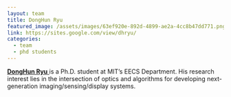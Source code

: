 ```yaml
---
layout: team
title: DongHun Ryu
featured_image: /assets/images/63ef920e-892d-4899-ae2a-4cc8b47dd771.png
link: https://sites.google.com/view/dhryu/
categories:
  - team
  - phd students
---
```

[**DongHun Ryu** ](https://sites.google.com/view/dhryu/)is a Ph.D. student at MIT’s EECS Department. His research interest lies in the intersection of optics and algorithms for developing next-generation imaging/sensing/display systems.
